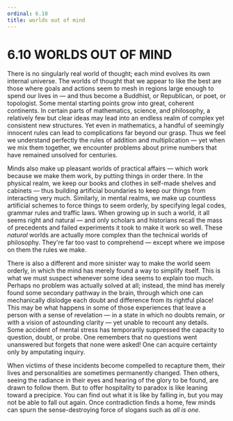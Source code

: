 ```yaml
---
ordinal: 6.10
title: worlds out of mind
---
```


# 6.10 WORLDS OUT OF MIND 

<p>There is no singularly real world of thought; each mind evolves its own internal universe. The worlds of thought that we appear to like the best are those where goals and actions seem to mesh in regions large enough to spend our lives in &mdash; and thus become a Buddhist, or Republican, or poet, or topologist. Some mental starting points grow into great, coherent continents. In certain parts of mathematics, science, and philosophy, a relatively few but clear ideas may lead into an endless realm of complex yet consistent new structures. Yet even in mathematics, a handful of seemingly innocent rules can lead to complications far beyond our grasp. Thus we feel we understand perfectly the rules of addition and multiplication &mdash; yet when we mix them together, we encounter problems about prime numbers that have remained unsolved for centuries.</p>
<p>Minds also make up pleasant worlds of practical affairs &mdash; which work because we make them work, by putting things in order there. In the physical realm, we keep our books and clothes in self-made shelves and cabinets &mdash; thus building artificial boundaries to keep our things from interacting very much. Similarly, in mental realms, we make up countless artificial schemes to force things to seem orderly, by specifying legal codes, grammar rules and traffic laws. When growing up in such a world, it all seems right and natural &mdash; and only scholars and historians recall the mass of precedents and failed experiments it took to make it work so well. These <em>natural</em> worlds are actually more complex than the technical worlds of philosophy. They're far too vast to comprehend &mdash; except where we impose on them the rules we make.</p>
<p>There is also a different and more sinister way to make the world seem orderly, in which the mind has merely found a way to simplify itself. This is what we must suspect whenever some idea seems to explain too much. Perhaps no problem was actually solved at all; instead, the mind has merely found some secondary pathway in the brain, through which one can mechanically dislodge each doubt and difference from its rightful place! This may be what happens in some of those experiences that leave a person with a sense of revelation &mdash; in a state in which no doubts remain, or with a vision of astounding clarity &mdash; yet unable to recount any details. Some accident of mental stress has temporarily suppressed the capacity to question, doubt, or probe. One remembers that no questions went unanswered but forgets that none were asked! One can acquire certainty only by amputating inquiry.</p>
<p>When victims of these incidents become compelled to recapture them, their lives and personalities are sometimes permanently changed. Then others, seeing the radiance in their eyes and hearing of the glory to be found, are drawn to follow them. But to offer hospitality to paradox is like leaning toward a precipice. You can find out what it is like by falling in, but you may not be able to fall out again. Once contradiction finds a home, few minds can spurn the sense-destroying force of slogans such as <em>all is one.</em></p>